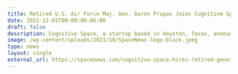 ```yaml
---
title: Retired U.S. Air Force Maj. Gen. Aaron Prupas Joins Cognitive Space as a Strategic Advisor
date: 2022-12-01T00:00:00-06:00
draft: false
description: Cognitive Space, a startup based in Houston, Texas, announced Dec. 1
image: /wp-content/uploads/2023/10/SpaceNews-logo-black.jpeg
type: news
layout: single
external_url: https://spacenews.com/cognitive-space-hires-retired-general-as-strategic-advisor/
---
```

